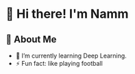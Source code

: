 # 👋 Hi there! I'm Namm

## 🌟 About Me

- 🌱 I’m currently learning Deep Learning.
- ⚡ Fun fact: like playing football



